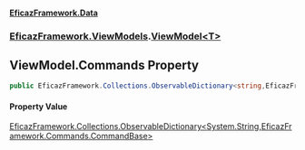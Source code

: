 #### [EficazFramework.Data](EficazFrameworkData.md 'EficazFramework Data')
### [EficazFramework.ViewModels](EficazFrameworkData.md#EficazFramework.ViewModels 'EficazFramework.ViewModels').[ViewModel&lt;T&gt;](EficazFramework.ViewModels/ViewModel_T_.md 'EficazFramework.ViewModels.ViewModel<T>')

## ViewModel<T>.Commands Property

```csharp
public EficazFramework.Collections.ObservableDictionary<string,EficazFramework.Commands.CommandBase> Commands { get; set; }
```

#### Property Value
[EficazFramework.Collections.ObservableDictionary&lt;](EficazFramework.Collections/ObservableDictionary_TKey,TValue_.md 'EficazFramework.Collections.ObservableDictionary<TKey,TValue>')[System.String](https://docs.microsoft.com/en-us/dotnet/api/System.String 'System.String')[,](EficazFramework.Collections/ObservableDictionary_TKey,TValue_.md 'EficazFramework.Collections.ObservableDictionary<TKey,TValue>')[EficazFramework.Commands.CommandBase](https://docs.microsoft.com/en-us/dotnet/api/EficazFramework.Commands.CommandBase 'EficazFramework.Commands.CommandBase')[&gt;](EficazFramework.Collections/ObservableDictionary_TKey,TValue_.md 'EficazFramework.Collections.ObservableDictionary<TKey,TValue>')